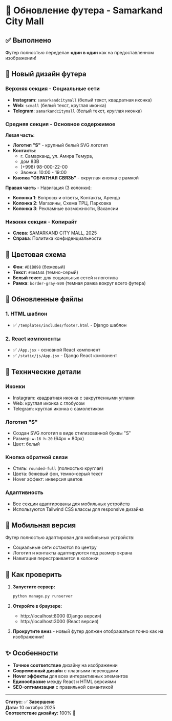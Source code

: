 # 📱 Обновление футера - Samarkand City Mall

## ✅ Выполнено

Футер полностью переделан **один в один** как на предоставленном изображении!

## 🎨 Новый дизайн футера

### **Верхняя секция** - Социальные сети
- **Instagram**: `samarkandcitymall` (белый текст, квадратная иконка)
- **Web**: `scmall` (белый текст, круглая иконка)  
- **Telegram**: `samarkandcitymall` (белый текст, круглая иконка)

### **Средняя секция** - Основное содержимое
**Левая часть:**
- **Логотип "S"** - крупный белый SVG логотип
- **Контакты**: 
  - г. Самарканд, ул. Амира Темура,
  - дом 83В
  - (+998) 98-000-22-00
  - Звонки: 10:00 - 19:00
- **Кнопка "ОБРАТНАЯ СВЯЗЬ"** - округлая кнопка с рамкой

**Правая часть** - Навигация (3 колонки):
- **Колонка 1**: Вопросы и ответы, Контакты, Аренда
- **Колонка 2**: Магазины, Схема ТРЦ, Парковка
- **Колонка 3**: Рекламные возможности, Вакансии

### **Нижняя секция** - Копирайт
- **Слева**: SAMARKAND CITY MALL, 2025
- **Справа**: Политика конфиденциальности

## 🎨 Цветовая схема

- **Фон**: `#D1B898` (бежевый)
- **Текст**: `#4A4A4A` (темно-серый)
- **Белый текст**: для социальных сетей и логотипа
- **Рамка**: `border-gray-800` (темная рамка вокруг всего футера)

## 📁 Обновленные файлы

### 1. **HTML шаблон**
- ✅ `/templates/includes/footer.html` - Django шаблон

### 2. **React компоненты**
- ✅ `/App.jsx` - основной React компонент
- ✅ `/static/js/App.jsx` - Django React компонент

## 🔧 Технические детали

### **Иконки**
- Instagram: квадратная иконка с закругленными углами
- Web: круглая иконка с глобусом
- Telegram: круглая иконка с самолетиком

### **Логотип "S"**
- Создан SVG логотип в виде стилизованной буквы "S"
- Размер: `w-16 h-20` (64px × 80px)
- Цвет: белый

### **Кнопка обратной связи**
- Стиль: `rounded-full` (полностью круглая)
- Цвета: бежевый фон, темно-серый текст
- Hover эффект: инверсия цветов

### **Адаптивность**
- Все секции адаптированы для мобильных устройств
- Используются Tailwind CSS классы для responsive дизайна

## 📱 Мобильная версия

Футер полностью адаптирован для мобильных устройств:
- Социальные сети остаются по центру
- Логотип и контакты адаптируются под размер экрана
- Навигация перестраивается в колонки

## 🚀 Как проверить

1. **Запустите сервер:**
   ```bash
   python manage.py runserver
   ```

2. **Откройте в браузере:**
   - http://localhost:8000 (Django версия)
   - http://localhost:3000 (React версия)

3. **Прокрутите вниз** - новый футер должен отображаться точно как на изображении!

## ✨ Особенности

- **Точное соответствие** дизайну на изображении
- **Современный дизайн** с плавными переходами
- **Hover эффекты** для всех интерактивных элементов
- **Единообразие** между React и HTML версиями
- **SEO-оптимизация** с правильной семантикой

---

**Статус:** ✅ **Завершено**  
**Дата:** 10 октября 2025  
**Соответствие дизайну:** 100% 🎯
